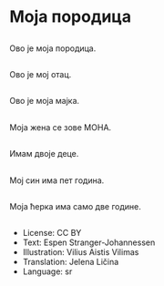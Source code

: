 # Моја породица

##
Ово је моја породица.

##
Ово је мој отац.

##
Ово је моја мајка.

##
Моја жена се зове МОНА.

##
Имам двоје деце.

##
Мој син има пет година.

##
Моја ћерка има само две године.

##
* License: CC BY
* Text: Espen Stranger-Johannessen
* Illustration: Vilius Aistis Vilimas
* Translation: Jelena Ličina
* Language: sr
